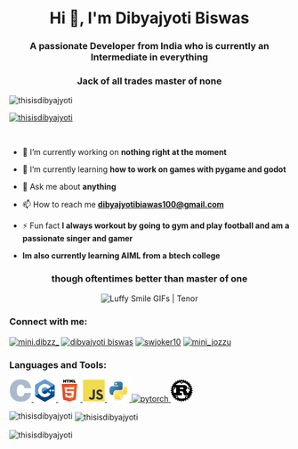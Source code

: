 <h1 align="center">Hi 👋, I'm Dibyajyoti Biswas</h1>
<h3 align="center">A passionate Developer from India who is currently an Intermediate in everything</h3>
<h3 align="center">Jack of all trades master of none</h3>

<p align="left"> <img src="https://komarev.com/ghpvc/?username=thisisdibyajyoti&label=Profile%20views&color=0e75b6&style=flat" alt="thisisdibyajyoti" /> </p>

<p align="left"> <a href="https://github.com/ryo-ma/github-profile-trophy"><img src="https://github-profile-trophy.vercel.app/?username=thisisdibyajyoti" alt="thisisdibyajyoti" /></a> </p>

<p align="left"> <a href="https://twitter.com/" target="blank"><img src="https://img.shields.io/twitter/follow/?logo=twitter&style=for-the-badge" alt="" /></a> </p>

- 🔭 I’m currently working on **nothing right at the moment**

- 🌱 I’m currently learning **how to work on games with pygame and godot**

- 💬 Ask me about **anything**

- 📫 How to reach me **dibyajyotibiawas100@gmail.com**

- ⚡ Fun fact **I always workout by going to gym and play football and am a passionate singer and gamer**

- **Im also currently learning AIML from a btech college**

<h3 align="center"> though oftentimes better than master of one</h3>

<p align="center"><img src="https://media.tenor.com/GnfnLmJlKucAAAAM/smile-laughing.gif" jsaction="" class="sFlh5c FyHeAf iPVvYb" style="max-width: 220px; height: 157px; margin: 0px; width: 283px;" alt="Luffy Smile GIFs | Tenor" jsname="kn3ccd">

<h3 align="left">Connect with me:</h3>
<p align="left">
<a href="https://instagram.com/mini.dibzz_" target="blank"><img align="center" src="https://raw.githubusercontent.com/rahuldkjain/github-profile-readme-generator/master/src/images/icons/Social/instagram.svg" alt="mini.dibzz_" height="30" width="40" /></a>
<a href="https://linkedin.com/in/dibyajyoti-biswas" target="blank"><img align="center" src="https://raw.githubusercontent.com/rahuldkjain/github-profile-readme-generator/master/src/images/icons/Social/linked-in-alt.svg" alt="dibyajyoti biswas" height="30" width="40" /></a>
<a href="https://www.leetcode.com/swjoker10" target="blank"><img align="center" src="https://raw.githubusercontent.com/rahuldkjain/github-profile-readme-generator/master/src/images/icons/Social/leet-code.svg" alt="swjoker10" height="30" width="40" /></a>
<a href="https://discord.gg/mini_jozzu" target="blank"><img align="center" src="https://raw.githubusercontent.com/rahuldkjain/github-profile-readme-generator/master/src/images/icons/Social/discord.svg" alt="mini_jozzu" height="30" width="40" /></a>
</p>

<h3 align="left">Languages and Tools:</h3>
<p align="left"> <a href="https://www.cprogramming.com/" target="_blank" rel="noreferrer"> <img src="https://raw.githubusercontent.com/devicons/devicon/master/icons/c/c-original.svg" alt="c" width="40" height="40"/> </a> <a href="https://www.w3schools.com/cpp/" target="_blank" rel="noreferrer"> <img src="https://raw.githubusercontent.com/devicons/devicon/master/icons/cplusplus/cplusplus-original.svg" alt="cplusplus" width="40" height="40"/> </a> <a href="https://www.w3.org/html/" target="_blank" rel="noreferrer"> <img src="https://raw.githubusercontent.com/devicons/devicon/master/icons/html5/html5-original-wordmark.svg" alt="html5" width="40" height="40"/> </a> <a href="https://developer.mozilla.org/en-US/docs/Web/JavaScript" target="_blank" rel="noreferrer"> <img src="https://raw.githubusercontent.com/devicons/devicon/master/icons/javascript/javascript-original.svg" alt="javascript" width="40" height="40"/> </a> <a href="https://www.python.org" target="_blank" rel="noreferrer"> <img src="https://raw.githubusercontent.com/devicons/devicon/master/icons/python/python-original.svg" alt="python" width="40" height="40"/> </a> <a href="https://pytorch.org/" target="_blank" rel="noreferrer"> <img src="https://www.vectorlogo.zone/logos/pytorch/pytorch-icon.svg" alt="pytorch" width="40" height="40"/> </a> <a href="https://www.rust-lang.org" target="_blank" rel="noreferrer"> <img src="https://raw.githubusercontent.com/devicons/devicon/master/icons/rust/rust-plain.svg" alt="rust" width="40" height="40"/> </a> </p>

<p><img align="left" src="https://github-readme-stats.vercel.app/api/top-langs?username=thisisdibyajyoti&show_icons=true&locale=en&layout=compact" alt="thisisdibyajyoti" /></p>

<p>&nbsp;<img align="center" src="https://github-readme-stats.vercel.app/api?username=thisisdibyajyoti&show_icons=true&locale=en" alt="thisisdibyajyoti" /></p>

<p><img align="center" src="https://github-readme-streak-stats.herokuapp.com/?user=thisisdibyajyoti&" alt="thisisdibyajyoti" /></p>
